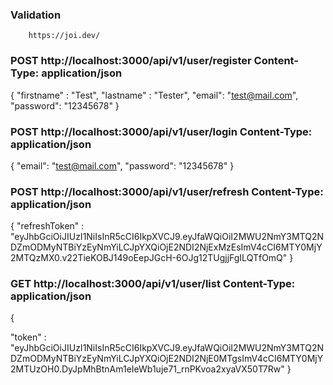 ### Validation
```
    https://joi.dev/
```

### POST http://localhost:3000/api/v1/user/register Content-Type: application/json

{ "firstname" : "Test", "lastname" : "Tester", "email": "test@mail.com", "password": "12345678" }

### POST http://localhost:3000/api/v1/user/login Content-Type: application/json

{ "email": "test@mail.com", "password": "12345678" }

### POST http://localhost:3000/api/v1/user/refresh Content-Type: application/json

{
"refreshToken" : "eyJhbGciOiJIUzI1NiIsInR5cCI6IkpXVCJ9.eyJfaWQiOiI2MWU2NmY3MTQ2NDZmODMyNTBiYzEyNmYiLCJpYXQiOjE2NDI2NjExMzEsImV4cCI6MTY0MjY2MTQzMX0.v22TieKOBJ149oEepJGcH-6OJg12TUgjjFgILQTfOmQ"
}

### GET http://localhost:3000/api/v1/user/list Content-Type: application/json

{

"token" : "eyJhbGciOiJIUzI1NiIsInR5cCI6IkpXVCJ9.eyJfaWQiOiI2MWU2NmY3MTQ2NDZmODMyNTBiYzEyNmYiLCJpYXQiOjE2NDI2NjE0MTgsImV4cCI6MTY0MjY2MTUzOH0.DyJpMhBtnAm1eIeWb1uje71_rnPKvoa2xyaVX50T7Rw"
}